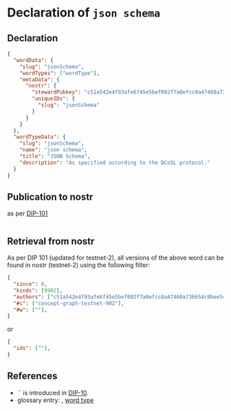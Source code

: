 # Declaration of `json schema`

## Declaration

```json
{
  "wordData": {
    "slug": "jsonSchema",
    "wordTypes": ["wordType"],
    "metaData": {
      "nostr": {
        "stewardPubkey": "c51a542e4f93afe6f45e5bef002f7a0efcc0a47460a736654c0bee5402c482fa",
        "uniqueIDs": {
          "slug": "jsonSchema"
        }
      }
    }
  },
  "wordTypeData": {
    "slug": "jsonSchema",
    "name": "json schema",
    "title": "JSON Schema",
    "description": "As specified according to the DCoSL protocol."
  }
}
```

## Publication to nostr

as per [DIP-101](../101.md)

```json

```

## Retrieval from nostr

As per DIP 101 (updated for testnet-2), all versions of the above word can be found in nostr (testnet-2) using the following filter:

```json
{
  "since": 0,
  "kinds": [9902],
  "authors": ["c51a542e4f93afe6f45e5bef002f7a0efcc0a47460a736654c0bee5402c482fa"],
  "#c": ["concept-graph-testnet-902"],
  "#w": [""],
}
```

or

```json
{
  "ids": [""],
}
```

## References

- `` is introduced in [DIP-10](../10.md).
- glossary entry: [](../../../glossary/.md), [word type](../../../glossary/wordType.md)
